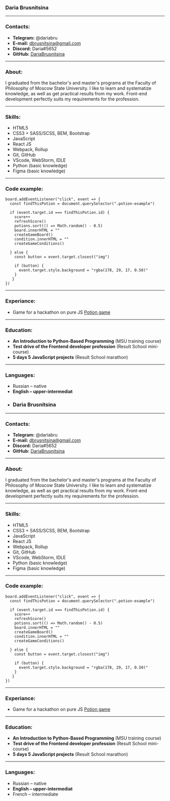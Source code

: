 ### Daria Brusnitsina
___
### Contacts:
- **Telegram:** @dariabru
- **E-mail:** dbrusnitsina@gmail.com
- **Discord:** Daria#5652
- **GitHub:** [DariaBrusnitsina](https://github.com/DariaBrusnitsina)
____
### About:
I graduated from the bachelor's and master's programs at the Faculty of Philosophy of Moscow State University. I like to learn and systematize knowledge, as well as get practical results from my work. Front-end development perfectly suits my requirements for the profession.
___
### Skills:
- HTML5
- CSS3 + SASS/SCSS, BEM, Bootstrap
- JavaScript
- React JS
- Webpack, Rollup
- Git, GitHub
- VScode, WebStorm, IDLE
- Python (basic knowledge)
- Figma (basic knowledge)
___
### Code example:
```
board.addEventListener("click", event => {
  const findThisPotion = document.querySelector(".potion-example")

  if (event.target.id === findThisPotion.id) {
    score++
    refreshScore()
    potions.sort(() => Math.random() - 0.5)
    board.innerHTML = ""
    createGameBoard()
    condition.innerHTML = ""
    createGameConditions()

  } else {
    const button = event.target.closest("img")
    
    if (button) {
      event.target.style.background = "rgba(178, 29, 17, 0.50)"
    }
   }
})
```
___
### Experiance:
- Game for a hackathon on pure JS [Potion game](https://github.com/DariaBrusnitsina/Potion-game)
___
### Education:
- **An Introduction to Python-Based Programming** (MSU training course)
- **Test drive of the Frontend developer profession** (Result School mini-course)
- **5 days 5 JavaScript projects** (Result School marathon)
___
### Languages:
- Russian – native
- **English – upper-intermediat**
- ### Daria Brusnitsina
___
### Contacts:
- **Telegram:** @dariabru
- **E-mail:** dbrusnitsina@gmail.com
- **Discord:** Daria#5652
- **GitHub:** [DariaBrusnitsina](https://github.com/DariaBrusnitsina)
____
### About:
I graduated from the bachelor's and master's programs at the Faculty of Philosophy of Moscow State University. I like to learn and systematize knowledge, as well as get practical results from my work. Front-end development perfectly suits my requirements for the profession.
___
### Skills:
- HTML5
- CSS3 + SASS/SCSS, BEM, Bootstrap
- JavaScript
- React JS
- Webpack, Rollup
- Git, GitHub
- VScode, WebStorm, IDLE
- Python (basic knowledge)
- Figma (basic knowledge)
___
### Code example:
```
board.addEventListener("click", event => {
  const findThisPotion = document.querySelector(".potion-example")

  if (event.target.id === findThisPotion.id) {
    score++
    refreshScore()
    potions.sort(() => Math.random() - 0.5)
    board.innerHTML = ""
    createGameBoard()
    condition.innerHTML = ""
    createGameConditions()

  } else {
    const button = event.target.closest("img")
    
    if (button) {
      event.target.style.background = "rgba(178, 29, 17, 0.50)"
    }
   }
})
```
___
### Experiance:
- Game for a hackathon on pure JS [Potion game](https://github.com/DariaBrusnitsina/Potion-game)
___
### Education:
- **An Introduction to Python-Based Programming** (MSU training course)
- **Test drive of the Frontend developer profession** (Result School mini-course)
- **5 days 5 JavaScript projects** (Result School marathon)
___
### Languages:
- Russian – native
- **English – upper-intermediat**
- French – intermediate
